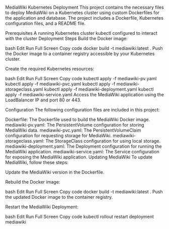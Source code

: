 MediaWiki Kubernetes Deployment
This project contains the necessary files to deploy MediaWiki on a Kubernetes cluster using custom Dockerfiles for the application and database. The project includes a Dockerfile, Kubernetes configuration files, and a README file.

Prerequisites
A running Kubernetes cluster
kubectl configured to interact with the cluster
Deployment Steps
Build the Docker image:

bash
Edit
Run
Full Screen
Copy code
docker build -t mediawiki:latest .
Push the Docker image to a container registry accessible by your Kubernetes cluster.

Create the required Kubernetes resources:

bash
Edit
Run
Full Screen
Copy code
kubectl apply -f mediawiki-pv.yaml
kubectl apply -f mediawiki-pvc.yaml
kubectl apply -f mediawiki-storageclass.yaml
kubectl apply -f mediawiki-deployment.yaml
kubectl apply -f mediawiki-service.yaml
Access the MediaWiki application using the LoadBalancer IP and port 80 or 443.

Configuration
The following configuration files are included in this project:

Dockerfile: The Dockerfile used to build the MediaWiki Docker image.
mediawiki-pv.yaml: The PersistentVolume configuration for storing MediaWiki data.
mediawiki-pvc.yaml: The PersistentVolumeClaim configuration for requesting storage for MediaWiki.
mediawiki-storageclass.yaml: The StorageClass configuration for using local storage.
mediawiki-deployment.yaml: The Deployment configuration for running the MediaWiki application.
mediawiki-service.yaml: The Service configuration for exposing the MediaWiki application.
Updating MediaWiki
To update MediaWiki, follow these steps:

Update the MediaWiki version in the Dockerfile.

Rebuild the Docker image:

bash
Edit
Run
Full Screen
Copy code
docker build -t mediawiki:latest .
Push the updated Docker image to the container registry.

Restart the MediaWiki Deployment:

bash
Edit
Run
Full Screen
Copy code
kubectl rollout restart deployment mediawiki
